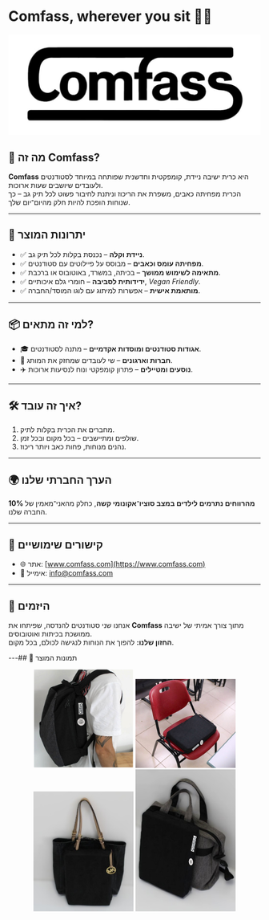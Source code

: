 # Comfass, wherever you sit 🎒💺

![ComfAss Logo](./img/comfass-logo.jpg) <!-- עדכן את הנתיב ללוגו אם צריך -->

## 📌 מה זה Comfass?
**Comfass** היא כרית ישיבה ניידת, קומפקטית וחדשנית שפותחה במיוחד לסטודנטים ולעובדים שיושבים שעות ארוכות.  
הכרית מפחיתה כאבים, משפרת את הריכוז וניתנת לחיבור פשוט לכל תיק גב – כך שנוחות הופכת להיות חלק מהיום־יום שלך.

---

## 🚀 יתרונות המוצר
- ✅ **ניידת וקלה** – נכנסת בקלות לכל תיק גב.  
- ✅ **מפחיתה עומס וכאבים** – מבוסס על פיילוטים עם סטודנטים.  
- ✅ **מתאימה לשימוש ממושך** – בכיתה, במשרד, באוטובוס או ברכבת.  
- ✅ **ידידותית לסביבה** – חומרי גלם איכותיים, *Vegan Friendly*.  
- ✅ **מותאמת אישית** – אפשרות למיתוג עם לוגו המוסד/החברה.  

---

## 📦 למי זה מתאים?
- 🎓 **אגודות סטודנטים ומוסדות אקדמיים** – מתנה לסטודנטים.  
- 🏢 **חברות וארגונים** – שי לעובדים שמחזק את המותג.  
- ✈️ **נוסעים ומטיילים** – פתרון קומפקטי ונוח לנסיעות ארוכות.  

---

## 🛠️ איך זה עובד?
1. מחברים את הכרית בקלות לתיק.  
2. שולפים ומתיישבים – בכל מקום ובכל זמן.  
3. נהנים מנוחות, פחות כאב ויותר ריכוז.  

---

## 🌍 הערך החברתי שלנו
**10% מהרווחים נתרמים לילדים במצב סוציו־אקונומי קשה**, כחלק מהאני־מאמין של החברה שלנו.

---

## 🔗 קישורים שימושיים
- 🌐 אתר: [www.comfass.com](https://www.comfass.com)  
- 📧 אימייל: info@comfass.com  

---

## 🤝 היזמים
אנחנו שני סטודנטים להנדסה, שפיתחו את **Comfass** מתוך צורך אמיתי של ישיבה ממושכת בכיתות ואוטובוסים.  
**החזון שלנו:** להפוך את הנוחות לנגישה לכולם, בכל מקום.  

---## 📸 תמונות המוצר

<p align="center">
  <img src="./img/Product1.jpg" alt="ComfAss Product 1" width="200"/>
  <img src="./img/Product2.jpg" alt="ComfAss Product 2" width="200"/>
  <img src="./img/Product3.jpg" alt="ComfAss Product 3" width="200"/>
  <img src="./img/Product4.jpg" alt="ComfAss Product 4" width="200"/>
</p>
